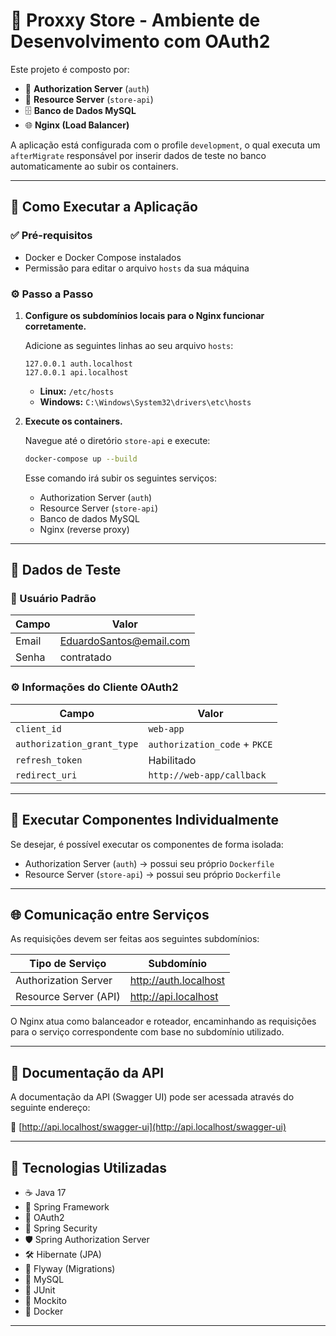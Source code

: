 # 🛒 Proxxy Store - Ambiente de Desenvolvimento com OAuth2

Este projeto é composto por:

- 🔐 **Authorization Server** (`auth`)
- 🔧 **Resource Server** (`store-api`)
- 🗄️ **Banco de Dados MySQL**
- 🌐 **Nginx (Load Balancer)**

A aplicação está configurada com o profile `development`, o qual executa um `afterMigrate` responsável por inserir dados de teste no banco automaticamente ao subir os containers.

---

## 🚀 Como Executar a Aplicação

### ✅ Pré-requisitos

- Docker e Docker Compose instalados
- Permissão para editar o arquivo `hosts` da sua máquina

### ⚙️ Passo a Passo

1. **Configure os subdomínios locais para o Nginx funcionar corretamente.**

   Adicione as seguintes linhas ao seu arquivo `hosts`:

   ```
   127.0.0.1 auth.localhost
   127.0.0.1 api.localhost
   ```

    - **Linux:** `/etc/hosts`
    - **Windows:** `C:\Windows\System32\drivers\etc\hosts`

2. **Execute os containers.**

   Navegue até o diretório `store-api` e execute:

   ```bash
   docker-compose up --build
   ```

   Esse comando irá subir os seguintes serviços:

    - Authorization Server (`auth`)
    - Resource Server (`store-api`)
    - Banco de dados MySQL
    - Nginx (reverse proxy)

---

## 🧪 Dados de Teste

### 👤 Usuário Padrão

| Campo  | Valor                      |
|--------|----------------------------|
| Email  | EduardoSantos@email.com    |
| Senha  | contratado                 |

### ⚙️ Informações do Cliente OAuth2

| Campo                        | Valor                                 |
|-----------------------------|---------------------------------------|
| `client_id`                 | `web-app`                             |
| `authorization_grant_type` | `authorization_code` + `PKCE`         |
| `refresh_token`             | Habilitado                            |
| `redirect_uri`              | `http://web-app/callback`             |

---

## 🧩 Executar Componentes Individualmente

Se desejar, é possível executar os componentes de forma isolada:

- Authorization Server (`auth`) → possui seu próprio `Dockerfile`
- Resource Server (`store-api`) → possui seu próprio `Dockerfile`

---

## 🌐 Comunicação entre Serviços

As requisições devem ser feitas aos seguintes subdomínios:

| Tipo de Serviço        | Subdomínio              |
|------------------------|--------------------------|
| Authorization Server   | http://auth.localhost    |
| Resource Server (API)  | http://api.localhost     |

O Nginx atua como balanceador e roteador, encaminhando as requisições para o serviço correspondente com base no subdomínio utilizado.

---


## 📘 Documentação da API

A documentação da API (Swagger UI) pode ser acessada através do seguinte endereço:

🔗 [http://api.localhost/swagger-ui](http://api.localhost/swagger-ui)

---

## 🧱 Tecnologias Utilizadas

- ☕ Java 17
- 🌱 Spring Framework
- 🔑 OAuth2
- 🔐 Spring Security
- 🛡️ Spring Authorization Server
- 🛠️ Hibernate (JPA)
- 📜 Flyway (Migrations)
- 🐬 MySQL
- 🧪 JUnit
- 🧰 Mockito
- 🐳 Docker

---